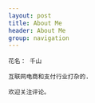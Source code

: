 ```yaml
---
layout: post
title: About Me
header: About Me
group: navigation
---
```


    花名： 千山
    
    互联网电商和支付行业打杂的.

    欢迎关注评论。  

